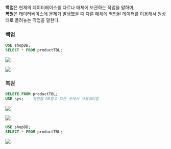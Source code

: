 
**백업**은 현재의 데이터베이스를 다르나 매체에 보관하는 작업을 말하며, <br>
**복원**은 데이터베이스에 문제가 발생했을 때 다른 매체에 백업된 데이터를 이용해서 원상태로 돌려놓는 작업을 말한다.

### 백업
```sql
USE shopDB;
SELECT * FROM productTBL;
```
![](https://images.velog.io/images/ong_hh/post/07ef0cf1-e4a0-4465-bea1-2cefda243dae/image.png)

![](https://images.velog.io/images/ong_hh/post/f3637ef8-db30-4bb4-9640-e43cc3023afb/image.png)

### 복원
```sql
DELETE FROM productTBL;
USE sys; -- 복원할 DB말고 다른 곳에서 사용해야함
```
![](https://images.velog.io/images/ong_hh/post/b887d0e6-1420-4caa-b6d9-c21ab281332e/image.png)

![](https://images.velog.io/images/ong_hh/post/51d18070-9622-4678-8154-7ed265f23aa9/image.png)

```sql
USE shopDB;
SELECT * FROM productTBL;
```
![](https://images.velog.io/images/ong_hh/post/acadb34e-2514-4358-a952-edc650774782/image.png)
